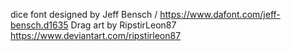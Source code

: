 dice font designed by Jeff Bensch / https://www.dafont.com/jeff-bensch.d1635
Drag art by RipstirLeon87 https://www.deviantart.com/ripstirleon87
